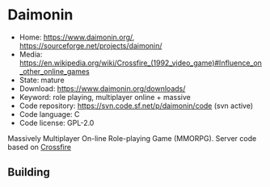 # Daimonin

- Home: https://www.daimonin.org/, https://sourceforge.net/projects/daimonin/
- Media: https://en.wikipedia.org/wiki/Crossfire_(1992_video_game)#Influence_on_other_online_games
- State: mature
- Download: https://www.daimonin.org/downloads/
- Keyword: role playing, multiplayer online + massive
- Code repository: https://svn.code.sf.net/p/daimonin/code (svn active)
- Code language: C
- Code license: GPL-2.0

Massively Multiplayer On-line Role-playing Game (MMORPG).
Server code based on [Crossfire](crossfire.md)

## Building
